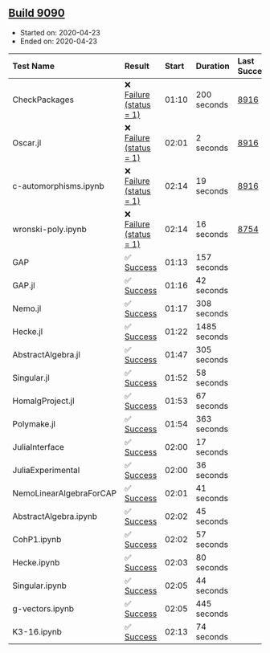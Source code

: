 ## [Build 9090](https://oscarci.mathematik.uni-kl.de/job/oscar/9090/)

* Started on: 2020-04-23
* Ended on: 2020-04-23

| Test Name    | Result | Start | Duration | Last Success | First Failure |
|:-------------|:-------|:------|:---------|:-------------|:--------------|
| CheckPackages | ❌ [Failure (status = 1)](https://oscarci.mathematik.uni-kl.de/job/oscar/9090/artifact/logs/build-9090/CheckPackages.log) | 01:10 | 200 seconds | [8916](https://oscarci.mathematik.uni-kl.de/job/oscar/8916/) | [8920](https://oscarci.mathematik.uni-kl.de/job/oscar/8920/) |
| Oscar.jl | ❌ [Failure (status = 1)](https://oscarci.mathematik.uni-kl.de/job/oscar/9090/artifact/logs/build-9090/Oscar.jl.log) | 02:01 | 2 seconds | [8916](https://oscarci.mathematik.uni-kl.de/job/oscar/8916/) | [8920](https://oscarci.mathematik.uni-kl.de/job/oscar/8920/) |
| c-automorphisms.ipynb | ❌ [Failure (status = 1)](https://oscarci.mathematik.uni-kl.de/job/oscar/9090/artifact/logs/build-9090/c-automorphisms.ipynb.log) | 02:14 | 19 seconds | [8916](https://oscarci.mathematik.uni-kl.de/job/oscar/8916/) | [8920](https://oscarci.mathematik.uni-kl.de/job/oscar/8920/) |
| wronski-poly.ipynb | ❌ [Failure (status = 1)](https://oscarci.mathematik.uni-kl.de/job/oscar/9090/artifact/logs/build-9090/wronski-poly.ipynb.log) | 02:14 | 16 seconds | [8754](https://oscarci.mathematik.uni-kl.de/job/oscar/8754/) | [8755](https://oscarci.mathematik.uni-kl.de/job/oscar/8755/) |
| GAP | ✅ [Success](https://oscarci.mathematik.uni-kl.de/job/oscar/9090/artifact/logs/build-9090/GAP.log) | 01:13 | 157 seconds |  |  |
| GAP.jl | ✅ [Success](https://oscarci.mathematik.uni-kl.de/job/oscar/9090/artifact/logs/build-9090/GAP.jl.log) | 01:16 | 42 seconds |  |  |
| Nemo.jl | ✅ [Success](https://oscarci.mathematik.uni-kl.de/job/oscar/9090/artifact/logs/build-9090/Nemo.jl.log) | 01:17 | 308 seconds |  |  |
| Hecke.jl | ✅ [Success](https://oscarci.mathematik.uni-kl.de/job/oscar/9090/artifact/logs/build-9090/Hecke.jl.log) | 01:22 | 1485 seconds |  |  |
| AbstractAlgebra.jl | ✅ [Success](https://oscarci.mathematik.uni-kl.de/job/oscar/9090/artifact/logs/build-9090/AbstractAlgebra.jl.log) | 01:47 | 305 seconds |  |  |
| Singular.jl | ✅ [Success](https://oscarci.mathematik.uni-kl.de/job/oscar/9090/artifact/logs/build-9090/Singular.jl.log) | 01:52 | 58 seconds |  |  |
| HomalgProject.jl | ✅ [Success](https://oscarci.mathematik.uni-kl.de/job/oscar/9090/artifact/logs/build-9090/HomalgProject.jl.log) | 01:53 | 67 seconds |  |  |
| Polymake.jl | ✅ [Success](https://oscarci.mathematik.uni-kl.de/job/oscar/9090/artifact/logs/build-9090/Polymake.jl.log) | 01:54 | 363 seconds |  |  |
| JuliaInterface | ✅ [Success](https://oscarci.mathematik.uni-kl.de/job/oscar/9090/artifact/logs/build-9090/JuliaInterface.log) | 02:00 | 17 seconds |  |  |
| JuliaExperimental | ✅ [Success](https://oscarci.mathematik.uni-kl.de/job/oscar/9090/artifact/logs/build-9090/JuliaExperimental.log) | 02:00 | 36 seconds |  |  |
| NemoLinearAlgebraForCAP | ✅ [Success](https://oscarci.mathematik.uni-kl.de/job/oscar/9090/artifact/logs/build-9090/NemoLinearAlgebraForCAP.log) | 02:01 | 41 seconds |  |  |
| AbstractAlgebra.ipynb | ✅ [Success](https://oscarci.mathematik.uni-kl.de/job/oscar/9090/artifact/logs/build-9090/AbstractAlgebra.ipynb.log) | 02:02 | 45 seconds |  |  |
| CohP1.ipynb | ✅ [Success](https://oscarci.mathematik.uni-kl.de/job/oscar/9090/artifact/logs/build-9090/CohP1.ipynb.log) | 02:02 | 57 seconds |  |  |
| Hecke.ipynb | ✅ [Success](https://oscarci.mathematik.uni-kl.de/job/oscar/9090/artifact/logs/build-9090/Hecke.ipynb.log) | 02:03 | 80 seconds |  |  |
| Singular.ipynb | ✅ [Success](https://oscarci.mathematik.uni-kl.de/job/oscar/9090/artifact/logs/build-9090/Singular.ipynb.log) | 02:05 | 44 seconds |  |  |
| g-vectors.ipynb | ✅ [Success](https://oscarci.mathematik.uni-kl.de/job/oscar/9090/artifact/logs/build-9090/g-vectors.ipynb.log) | 02:05 | 445 seconds |  |  |
| K3-16.ipynb | ✅ [Success](https://oscarci.mathematik.uni-kl.de/job/oscar/9090/artifact/logs/build-9090/K3-16.ipynb.log) | 02:13 | 74 seconds |  |  |
